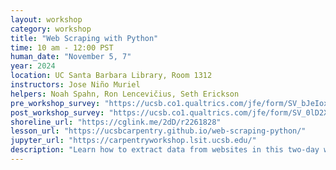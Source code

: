 ```yaml
---
layout: workshop
category: workshop
title: "Web Scraping with Python"
time: 10 am - 12:00 PST
human_date: "November 5, 7"
year: 2024
location: UC Santa Barbara Library, Room 1312
instructors: Jose Niño Muriel
helpers: Noah Spahn, Ron Lencevičius, Seth Erickson
pre_workshop_survey: "https://ucsb.co1.qualtrics.com/jfe/form/SV_bJeIoxjp1A9Xx3M?slug=2024-11-05-ucsb-webscraping"
post_workshop_survey: "https://ucsb.co1.qualtrics.com/jfe/form/SV_0lD2XHnezknmSr4?slug=2024-11-05-ucsb-webscraping"
shoreline_url: "https://cglink.me/2dD/r2261828"
lesson_url: "https://ucsbcarpentry.github.io/web-scraping-python/"
jupyter_url: "https://carpentryworkshop.lsit.ucsb.edu/"
description: "Learn how to extract data from websites in this two-day workshop on web scraping with Python. We’ll begin by reviewing the structure of websites in HTML and how to retrieve information using your browser, the Requests library, and Beautiful Soup. You’ll also learn about the differences between static and dynamic web pages, and how to scrape the latter with the Selenium library. <b>This workshop is designed for participants who already have a basic understanding of Python programming.</b>"
---
```

